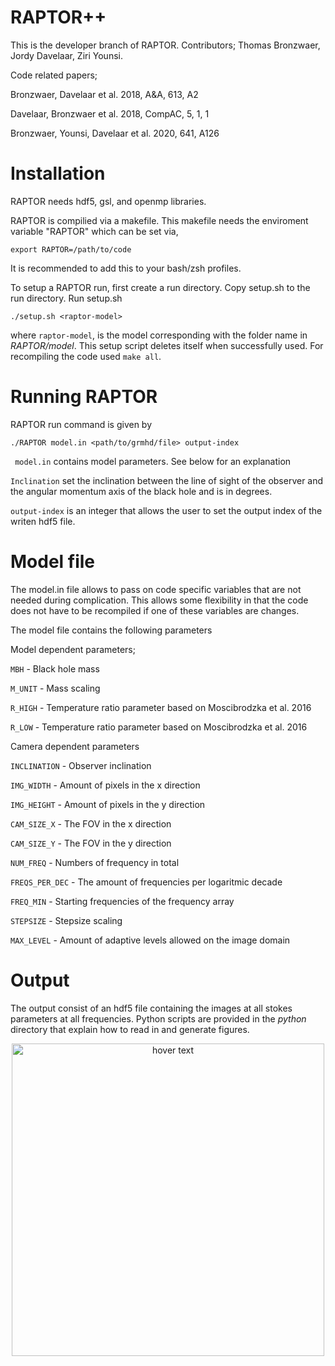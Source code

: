 # RAPTOR++

This is the developer branch of RAPTOR.
Contributors; Thomas Bronzwaer, Jordy Davelaar, Ziri Younsi.

Code related papers;

Bronzwaer, Davelaar et al. 2018, A&A, 613, A2

Davelaar, Bronzwaer et al. 2018, CompAC, 5, 1, 1

Bronzwaer, Younsi, Davelaar et al. 2020, 641, A126

# Installation

RAPTOR needs hdf5, gsl, and openmp libraries.

RAPTOR is compilied via a makefile. This makefile needs the enviroment variable "RAPTOR" which can be set via,

```
export RAPTOR=/path/to/code
```

It is recommended to add this to your bash/zsh profiles.

To setup a RAPTOR run, first create a run directory. Copy setup.sh to the run directory. Run setup.sh


```
./setup.sh <raptor-model>
```

where ```raptor-model```, is the model corresponding with the folder name in *RAPTOR/model*. This setup script deletes itself when successfully used. For recompiling the code used ```make all```.   

# Running RAPTOR

RAPTOR run command is given by

```
./RAPTOR model.in <path/to/grmhd/file> output-index
```

```  model.in ```  contains model parameters. See below for an explanation

``` Inclination ``` set the inclination between  the line of sight of the observer and the angular momentum axis of the black hole and is in degrees.

``` output-index ``` is an integer that allows the user to set the output index of the writen hdf5 file.

# Model file

The model.in file allows to pass on code specific variables that are not needed during complication. This allows some flexibility in that the code does not have to be recompiled if one of these variables are changes.

The model file contains the following parameters

Model dependent parameters;

```MBH``` - Black hole mass

```M_UNIT``` - Mass scaling

```R_HIGH``` - Temperature ratio parameter based on Moscibrodzka et al. 2016

```R_LOW``` - Temperature ratio parameter based on Moscibrodzka et al. 2016


Camera dependent parameters

```INCLINATION``` - Observer inclination

```IMG_WIDTH``` - Amount of pixels in the x direction

```IMG_HEIGHT``` - Amount of pixels in the y direction

```CAM_SIZE_X``` - The FOV in the x direction

```CAM_SIZE_Y``` - The FOV in the y direction

```NUM_FREQ``` - Numbers of frequency in total

```FREQS_PER_DEC``` - The amount of frequencies per logaritmic decade

```FREQ_MIN``` - Starting frequencies of the frequency array

```STEPSIZE``` - Stepsize scaling

```MAX_LEVEL``` - Amount of adaptive levels allowed on the image domain

# Output

The output consist of an hdf5 file containing the images at all stokes parameters at all frequencies. Python scripts are provided in the *python* directory that explain how to read in and generate figures.

<p align="center">
  <img src="docs/output_example.png" width="500" title="hover text">
</p>
